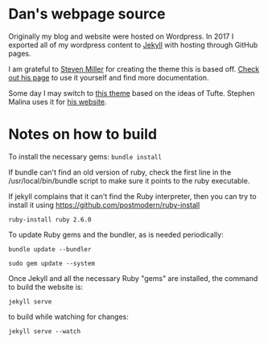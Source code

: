 Dan's webpage source
=====================================

Originally my blog and website were hosted on Wordpress. In 2017 I exported all of my wordpress content to [Jekyll](https://jekyllrb.com/) with hosting through GitHub pages.

I am grateful to [Steven Miller](https://github.com/svmiller) for creating the theme this is based off. [Check out his page](https://github.com/svmiller/steve-ngvb-jekyll-template) to use it yourself and find more documentation.

Some day I may switch to [this theme](https://github.com/loikein/hugo-tufte) based on the ideas of Tufte. Stephen Malina uses it for [his website](https://stephenmalina.com/post/2020-10-20-maniac-week-review/).

# Notes on how to build
To install the necessary gems:
`bundle install`

If bundle can't find an old version of ruby, check the first line in the /usr/local/bin/bundle script to make sure it points to the ruby executable. 

If jekyll complains that it can't find the Ruby interpreter, then you can try to install it using https://github.com/postmodern/ruby-install

`ruby-install ruby 2.6.0`

To update Ruby gems and the bundler, as is needed periodically:

`bundle update --bundler`

`sudo gem update --system`

Once Jekyll and all the necessary Ruby "gems" are installed, the command to build the website is:

`jekyll serve`

to build while watching for changes:

`jekyll serve --watch`
